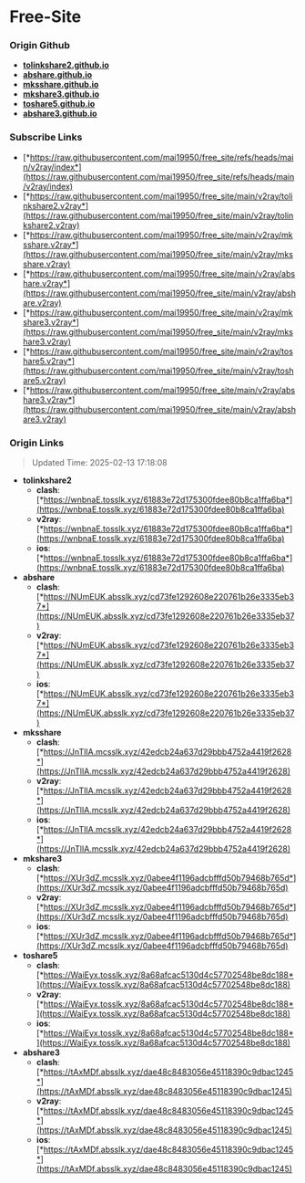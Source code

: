 # Free-Site

### Origin Github

- [**tolinkshare2.github.io**](https://github.com/tolinkshare2/tolinkshare2.github.io)
- [**abshare.github.io**](https://github.com/abshare/abshare.github.io)
- [**mksshare.github.io**](https://github.com/mksshare/mksshare.github.io)
- [**mkshare3.github.io**](https://github.com/mkshare3/mkshare3.github.io)
- [**toshare5.github.io**](https://github.com/toshare5/toshare5.github.io)
- [**abshare3.github.io**](https://github.com/abshare3/abshare3.github.io)

### Subscribe Links

- [*https://raw.githubusercontent.com/mai19950/free_site/refs/heads/main/v2ray/index*](https://raw.githubusercontent.com/mai19950/free_site/refs/heads/main/v2ray/index)
- [*https://raw.githubusercontent.com/mai19950/free_site/main/v2ray/tolinkshare2.v2ray*](https://raw.githubusercontent.com/mai19950/free_site/main/v2ray/tolinkshare2.v2ray)
- [*https://raw.githubusercontent.com/mai19950/free_site/main/v2ray/mksshare.v2ray*](https://raw.githubusercontent.com/mai19950/free_site/main/v2ray/mksshare.v2ray)
- [*https://raw.githubusercontent.com/mai19950/free_site/main/v2ray/abshare.v2ray*](https://raw.githubusercontent.com/mai19950/free_site/main/v2ray/abshare.v2ray)
- [*https://raw.githubusercontent.com/mai19950/free_site/main/v2ray/mkshare3.v2ray*](https://raw.githubusercontent.com/mai19950/free_site/main/v2ray/mkshare3.v2ray)
- [*https://raw.githubusercontent.com/mai19950/free_site/main/v2ray/toshare5.v2ray*](https://raw.githubusercontent.com/mai19950/free_site/main/v2ray/toshare5.v2ray)
- [*https://raw.githubusercontent.com/mai19950/free_site/main/v2ray/abshare3.v2ray*](https://raw.githubusercontent.com/mai19950/free_site/main/v2ray/abshare3.v2ray)

### Origin Links

> Updated Time: 2025-02-13 17:18:08

- **tolinkshare2**
  - **clash**: [*https://wnbnaE.tosslk.xyz/61883e72d175300fdee80b8ca1ffa6ba*](https://wnbnaE.tosslk.xyz/61883e72d175300fdee80b8ca1ffa6ba)
  - **v2ray**: [*https://wnbnaE.tosslk.xyz/61883e72d175300fdee80b8ca1ffa6ba*](https://wnbnaE.tosslk.xyz/61883e72d175300fdee80b8ca1ffa6ba)
  - **ios**: [*https://wnbnaE.tosslk.xyz/61883e72d175300fdee80b8ca1ffa6ba*](https://wnbnaE.tosslk.xyz/61883e72d175300fdee80b8ca1ffa6ba)
- **abshare**
  - **clash**: [*https://NUmEUK.absslk.xyz/cd73fe1292608e220761b26e3335eb37*](https://NUmEUK.absslk.xyz/cd73fe1292608e220761b26e3335eb37)
  - **v2ray**: [*https://NUmEUK.absslk.xyz/cd73fe1292608e220761b26e3335eb37*](https://NUmEUK.absslk.xyz/cd73fe1292608e220761b26e3335eb37)
  - **ios**: [*https://NUmEUK.absslk.xyz/cd73fe1292608e220761b26e3335eb37*](https://NUmEUK.absslk.xyz/cd73fe1292608e220761b26e3335eb37)
- **mksshare**
  - **clash**: [*https://JnTlIA.mcsslk.xyz/42edcb24a637d29bbb4752a4419f2628*](https://JnTlIA.mcsslk.xyz/42edcb24a637d29bbb4752a4419f2628)
  - **v2ray**: [*https://JnTlIA.mcsslk.xyz/42edcb24a637d29bbb4752a4419f2628*](https://JnTlIA.mcsslk.xyz/42edcb24a637d29bbb4752a4419f2628)
  - **ios**: [*https://JnTlIA.mcsslk.xyz/42edcb24a637d29bbb4752a4419f2628*](https://JnTlIA.mcsslk.xyz/42edcb24a637d29bbb4752a4419f2628)
- **mkshare3**
  - **clash**: [*https://XUr3dZ.mcsslk.xyz/0abee4f1196adcbfffd50b79468b765d*](https://XUr3dZ.mcsslk.xyz/0abee4f1196adcbfffd50b79468b765d)
  - **v2ray**: [*https://XUr3dZ.mcsslk.xyz/0abee4f1196adcbfffd50b79468b765d*](https://XUr3dZ.mcsslk.xyz/0abee4f1196adcbfffd50b79468b765d)
  - **ios**: [*https://XUr3dZ.mcsslk.xyz/0abee4f1196adcbfffd50b79468b765d*](https://XUr3dZ.mcsslk.xyz/0abee4f1196adcbfffd50b79468b765d)
- **toshare5**
  - **clash**: [*https://WaiEyx.tosslk.xyz/8a68afcac5130d4c57702548be8dc188*](https://WaiEyx.tosslk.xyz/8a68afcac5130d4c57702548be8dc188)
  - **v2ray**: [*https://WaiEyx.tosslk.xyz/8a68afcac5130d4c57702548be8dc188*](https://WaiEyx.tosslk.xyz/8a68afcac5130d4c57702548be8dc188)
  - **ios**: [*https://WaiEyx.tosslk.xyz/8a68afcac5130d4c57702548be8dc188*](https://WaiEyx.tosslk.xyz/8a68afcac5130d4c57702548be8dc188)
- **abshare3**
  - **clash**: [*https://tAxMDf.absslk.xyz/dae48c8483056e45118390c9dbac1245*](https://tAxMDf.absslk.xyz/dae48c8483056e45118390c9dbac1245)
  - **v2ray**: [*https://tAxMDf.absslk.xyz/dae48c8483056e45118390c9dbac1245*](https://tAxMDf.absslk.xyz/dae48c8483056e45118390c9dbac1245)
  - **ios**: [*https://tAxMDf.absslk.xyz/dae48c8483056e45118390c9dbac1245*](https://tAxMDf.absslk.xyz/dae48c8483056e45118390c9dbac1245)
